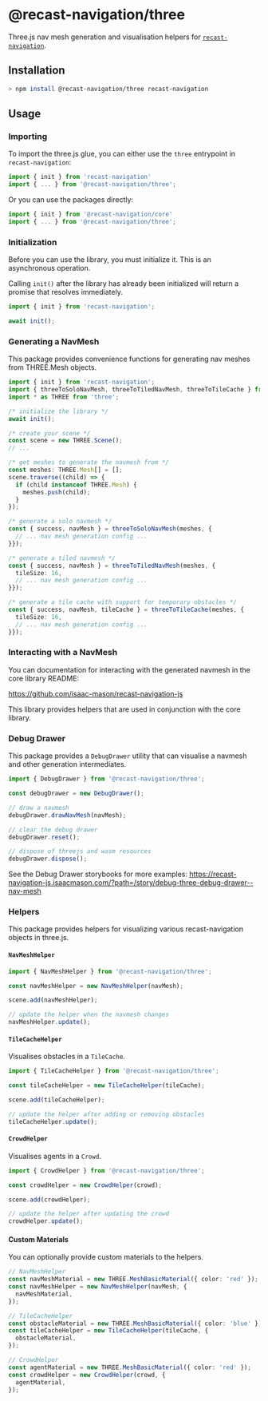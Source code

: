 # @recast-navigation/three

Three.js nav mesh generation and visualisation helpers for [`recast-navigation`](https://github.com/isaac-mason/recast-navigation-js/tree/main/packages/recast-navigation).

## Installation

```bash
> npm install @recast-navigation/three recast-navigation
```

## Usage

### Importing

To import the three.js glue, you can either use the `three` entrypoint in `recast-navigation`:

```ts
import { init } from 'recast-navigation'
import { ... } from '@recast-navigation/three';
```

Or you can use the packages directly:

```ts
import { init } from '@recast-navigation/core'
import { ... } from '@recast-navigation/three';
```

### Initialization

Before you can use the library, you must initialize it. This is an asynchronous operation.

Calling `init()` after the library has already been initialized will return a promise that resolves immediately.

```ts
import { init } from 'recast-navigation';

await init();
```

### Generating a NavMesh

This package provides convenience functions for generating nav meshes from THREE.Mesh objects.

```ts
import { init } from 'recast-navigation';
import { threeToSoloNavMesh, threeToTiledNavMesh, threeToTileCache } from '@recast-navigation/three';
import * as THREE from 'three';

/* initialize the library */
await init();

/* create your scene */
const scene = new THREE.Scene();
// ...

/* get meshes to generate the navmesh from */
const meshes: THREE.Mesh[] = [];
scene.traverse((child) => {
  if (child instanceof THREE.Mesh) {
    meshes.push(child);
  }
});

/* generate a solo navmesh */
const { success, navMesh } = threeToSoloNavMesh(meshes, {
  // ... nav mesh generation config ...
}});

/* generate a tiled navmesh */
const { success, navMesh } = threeToTiledNavMesh(meshes, {
  tileSize: 16,
  // ... nav mesh generation config ...
}});

/* generate a tile cache with support for temporary obstacles */
const { success, navMesh, tileCache } = threeToTileCache(meshes, {
  tileSize: 16,
  // ... nav mesh generation config ...
}});
```

### Interacting with a NavMesh

You can documentation for interacting with the generated navmesh in the core library README:

https://github.com/isaac-mason/recast-navigation-js

This library provides helpers that are used in conjunction with the core library.

### Debug Drawer

This package provides a `DebugDrawer` utility that can visualise a navmesh and other generation intermediates.

```ts
import { DebugDrawer } from '@recast-navigation/three';

const debugDrawer = new DebugDrawer();

// draw a navmesh
debugDrawer.drawNavMesh(navMesh);

// clear the debug drawer
debugDrawer.reset();

// dispose of threejs and wasm resources
debugDrawer.dispose();
```

See the Debug Drawer storybooks for more examples: https://recast-navigation-js.isaacmason.com/?path=/story/debug-three-debug-drawer--nav-mesh

### Helpers

This package provides helpers for visualizing various recast-navigation objects in three.js.

#### `NavMeshHelper`

```ts
import { NavMeshHelper } from '@recast-navigation/three';

const navMeshHelper = new NavMeshHelper(navMesh);

scene.add(navMeshHelper);

// update the helper when the navmesh changes
navMeshHelper.update();
```

#### `TileCacheHelper`

Visualises obstacles in a `TileCache`.

```ts
import { TileCacheHelper } from '@recast-navigation/three';

const tileCacheHelper = new TileCacheHelper(tileCache);

scene.add(tileCacheHelper);

// update the helper after adding or removing obstacles
tileCacheHelper.update();
```

#### `CrowdHelper`

Visualises agents in a `Crowd`.

```ts
import { CrowdHelper } from '@recast-navigation/three';

const crowdHelper = new CrowdHelper(crowd);

scene.add(crowdHelper);

// update the helper after updating the crowd
crowdHelper.update();
```

#### Custom Materials

You can optionally provide custom materials to the helpers.

```ts
// NavMeshHelper
const navMeshMaterial = new THREE.MeshBasicMaterial({ color: 'red' });
const navMeshHelper = new NavMeshHelper(navMesh, {
  navMeshMaterial,
});

// TileCacheHelper
const obstacleMaterial = new THREE.MeshBasicMaterial({ color: 'blue' });
const tileCacheHelper = new TileCacheHelper(tileCache, {
  obstacleMaterial,
});

// CrowdHelper
const agentMaterial = new THREE.MeshBasicMaterial({ color: 'red' });
const crowdHelper = new CrowdHelper(crowd, {
  agentMaterial,
});
```
